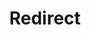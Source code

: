﻿---
layout: src/layouts/Redirect.astro
title: Redirect
redirect: https://yamldoc.liuyan.wang/docs/deployments/databases/common-patterns/automatic-approvals
pubDate:  2023-01-01
navSearch: false
navSitemap: false
navMenu: false
---
